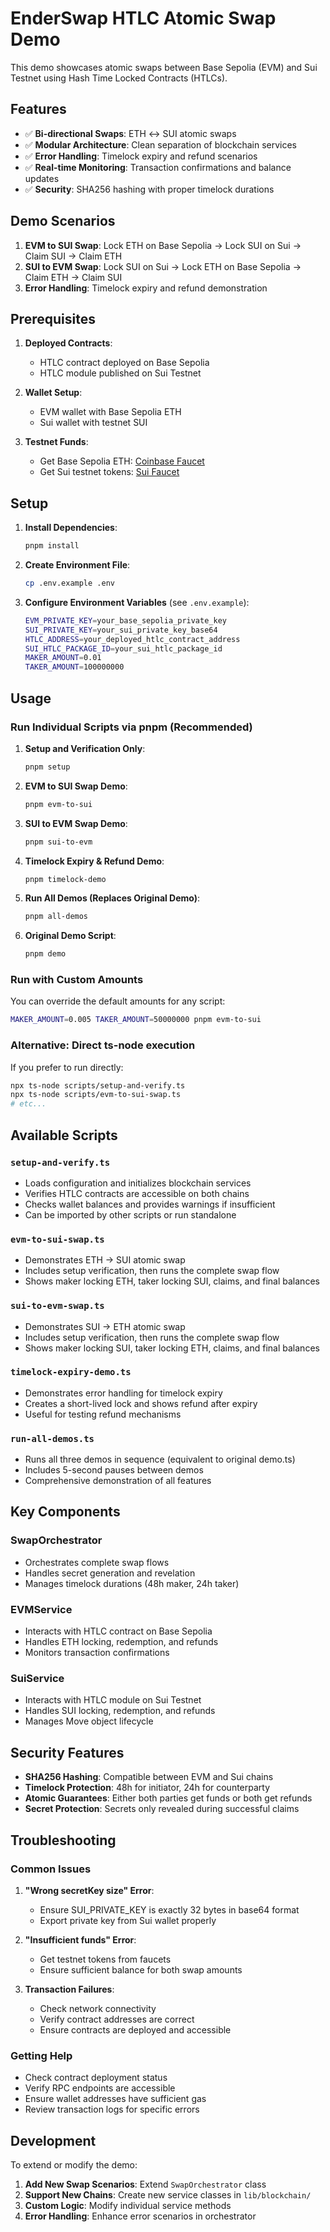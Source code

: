 # EnderSwap HTLC Atomic Swap Demo

This demo showcases atomic swaps between Base Sepolia (EVM) and Sui Testnet using Hash Time Locked Contracts (HTLCs).

## Features

- ✅ **Bi-directional Swaps**: ETH ↔ SUI atomic swaps
- ✅ **Modular Architecture**: Clean separation of blockchain services
- ✅ **Error Handling**: Timelock expiry and refund scenarios
- ✅ **Real-time Monitoring**: Transaction confirmations and balance updates
- ✅ **Security**: SHA256 hashing with proper timelock durations

## Demo Scenarios

1. **EVM to SUI Swap**: Lock ETH on Base Sepolia → Lock SUI on Sui → Claim SUI → Claim ETH
2. **SUI to EVM Swap**: Lock SUI on Sui → Lock ETH on Base Sepolia → Claim ETH → Claim SUI  
3. **Error Handling**: Timelock expiry and refund demonstration

## Prerequisites

1. **Deployed Contracts**:
   - HTLC contract deployed on Base Sepolia
   - HTLC module published on Sui Testnet

2. **Wallet Setup**:
   - EVM wallet with Base Sepolia ETH
   - Sui wallet with testnet SUI

3. **Testnet Funds**:
   - Get Base Sepolia ETH: [Coinbase Faucet](https://www.coinbase.com/faucets/base-ethereum-sepolia-faucet)
   - Get Sui testnet tokens: [Sui Faucet](https://docs.sui.io/guides/developer/getting-started/get-coins)

## Setup

1. **Install Dependencies**:
   ```bash
   pnpm install
   ```

2. **Create Environment File**:
   ```bash
   cp .env.example .env
   ```

3. **Configure Environment Variables** (see `.env.example`):
   ```bash
   EVM_PRIVATE_KEY=your_base_sepolia_private_key
   SUI_PRIVATE_KEY=your_sui_private_key_base64
   HTLC_ADDRESS=your_deployed_htlc_contract_address
   SUI_HTLC_PACKAGE_ID=your_sui_htlc_package_id
   MAKER_AMOUNT=0.01
   TAKER_AMOUNT=100000000
   ```

## Usage

### Run Individual Scripts via pnpm (Recommended)

1. **Setup and Verification Only**:
   ```bash
   pnpm setup
   ```

2. **EVM to SUI Swap Demo**:
   ```bash
   pnpm evm-to-sui
   ```

3. **SUI to EVM Swap Demo**:
   ```bash
   pnpm sui-to-evm
   ```

4. **Timelock Expiry & Refund Demo**:
   ```bash
   pnpm timelock-demo
   ```

5. **Run All Demos (Replaces Original Demo)**:
   ```bash
   pnpm all-demos
   ```

6. **Original Demo Script**:
   ```bash
   pnpm demo
   ```

### Run with Custom Amounts

You can override the default amounts for any script:
```bash
MAKER_AMOUNT=0.005 TAKER_AMOUNT=50000000 pnpm evm-to-sui
```

### Alternative: Direct ts-node execution

If you prefer to run directly:
```bash
npx ts-node scripts/setup-and-verify.ts
npx ts-node scripts/evm-to-sui-swap.ts
# etc...
```


## Available Scripts

### `setup-and-verify.ts`
- Loads configuration and initializes blockchain services
- Verifies HTLC contracts are accessible on both chains
- Checks wallet balances and provides warnings if insufficient
- Can be imported by other scripts or run standalone

### `evm-to-sui-swap.ts`
- Demonstrates ETH → SUI atomic swap
- Includes setup verification, then runs the complete swap flow
- Shows maker locking ETH, taker locking SUI, claims, and final balances

### `sui-to-evm-swap.ts`
- Demonstrates SUI → ETH atomic swap
- Includes setup verification, then runs the complete swap flow
- Shows maker locking SUI, taker locking ETH, claims, and final balances

### `timelock-expiry-demo.ts`
- Demonstrates error handling for timelock expiry
- Creates a short-lived lock and shows refund after expiry
- Useful for testing refund mechanisms

### `run-all-demos.ts`
- Runs all three demos in sequence (equivalent to original demo.ts)
- Includes 5-second pauses between demos
- Comprehensive demonstration of all features

## Key Components

### SwapOrchestrator
- Orchestrates complete swap flows
- Handles secret generation and revelation
- Manages timelock durations (48h maker, 24h taker)

### EVMService  
- Interacts with HTLC contract on Base Sepolia
- Handles ETH locking, redemption, and refunds
- Monitors transaction confirmations

### SuiService
- Interacts with HTLC module on Sui Testnet  
- Handles SUI locking, redemption, and refunds
- Manages Move object lifecycle

## Security Features

- **SHA256 Hashing**: Compatible between EVM and Sui chains
- **Timelock Protection**: 48h for initiator, 24h for counterparty
- **Atomic Guarantees**: Either both parties get funds or both get refunds
- **Secret Protection**: Secrets only revealed during successful claims

## Troubleshooting

### Common Issues

1. **"Wrong secretKey size" Error**:
   - Ensure SUI_PRIVATE_KEY is exactly 32 bytes in base64 format
   - Export private key from Sui wallet properly

2. **"Insufficient funds" Error**:
   - Get testnet tokens from faucets
   - Ensure sufficient balance for both swap amounts

3. **Transaction Failures**:
   - Check network connectivity
   - Verify contract addresses are correct
   - Ensure contracts are deployed and accessible

### Getting Help

- Check contract deployment status
- Verify RPC endpoints are accessible  
- Ensure wallet addresses have sufficient gas
- Review transaction logs for specific errors

## Development

To extend or modify the demo:

1. **Add New Swap Scenarios**: Extend `SwapOrchestrator` class
2. **Support New Chains**: Create new service classes in `lib/blockchain/`
3. **Custom Logic**: Modify individual service methods
4. **Error Handling**: Enhance error scenarios in orchestrator
 
